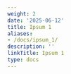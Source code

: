 ```yaml
---
weight: 2
date: '2025-06-12'
title: Ipsum 1
aliases:
- /docs/ipsum_1/
description: ''
linkTitle: Ipsum 1
type: docs
---
```


